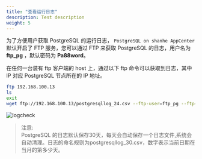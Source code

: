 ```yaml
---
title: "查看运行日志"
description: Test description
weight: 5
---
```


为了方便用户获取 PostgreSQL 的运行日志， `PostgreSQL on shanhe AppCenter` 默认开启了 FTP 服务，您可以通过 FTP 来获取 PostgreSQL 的日志，用户名为 **ftp_pg** ，默认密码为 **Pa88word**。  

在任何一台装有 ftp 客户端的 host 上，通过以下 ftp 命令可以获取到日志，其中 IP 对应 PostgreSQL 节点所在的 IP 地址。

```bash
ftp 192.168.100.13
ls
exit
wget ftp://192.168.100.13/postgresqllog_24.csv --ftp-user=ftp_pg --ftp-password=Pa88word
```

![logcheck](../../_images/logcheck.png)

>注意:    
>PostgreSQL 的日志默认保存30天，每天会自动保存一个日志文件,系统会自动清理。日志的命名规则为postgresqllog_30.csv，数字表示当前日期在当月的第多少天。